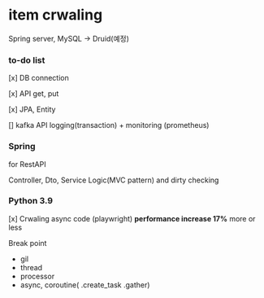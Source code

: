 # item crwaling

Spring server, MySQL -> Druid(예정)

### __to-do list__

[x] DB connection

[x] API get, put

[x] JPA, Entity

[] kafka API logging(transaction) + monitoring (prometheus)

### Spring

for RestAPI 

Controller, Dto, Service Logic(MVC pattern) and dirty checking

### Python 3.9

[x] Crwaling async code (playwright) __performance increase 17%__ more or less

Break point 
- gil
- thread
- processor
- async, coroutine( .create_task .gather)
